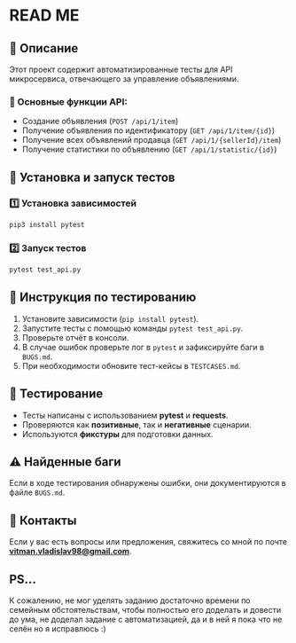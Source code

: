 # READ ME

## 🚀 Описание
Этот проект содержит автоматизированные тесты для API микросервиса, отвечающего за управление объявлениями.

### 🔹 Основные функции API:
- Создание объявления (`POST /api/1/item`)
- Получение объявления по идентификатору (`GET /api/1/item/{id}`)
- Получение всех объявлений продавца (`GET /api/1/{sellerId}/item`)
- Получение статистики по объявлению (`GET /api/1/statistic/{id}`)

## 🔧 Установка и запуск тестов
### 1️⃣ Установка зависимостей
```bash
pip3 install pytest
```

### 2️⃣ Запуск тестов
```bash
pytest test_api.py
```

## 📝 Инструкция по тестированию
1. Установите зависимости (`pip install pytest`).
2. Запустите тесты с помощью команды `pytest test_api.py`.
3. Проверьте отчёт в консоли.
4. В случае ошибок проверьте лог в `pytest` и зафиксируйте баги в `BUGS.md`.
5. При необходимости обновите тест-кейсы в `TESTCASES.md`.


## 📌 Тестирование
- Тесты написаны с использованием **pytest** и **requests**.
- Проверяются как **позитивные**, так и **негативные** сценарии.
- Используются **фикстуры** для подготовки данных.

## ⚠ Найденные баги
Если в ходе тестирования обнаружены ошибки, они документируются в файле `BUGS.md`.

## 📩 Контакты
Если у вас есть вопросы или предложения, свяжитесь со мной по почте **vitman.vladislav98@gmail.com**.

## PS... ##
К сожалению, не мог уделять заданию достаточно времени по семейным обстоятельствам, чтобы полностью его доделать и довести до ума, не доделал задание с автоматизацией, да и в ней я пока что не селён но я исправлюсь :)


